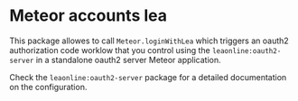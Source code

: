 # Meteor accounts lea

This package allowes to call `Meteor.loginWithLea` which triggers an oauth2 authorization code worklow that you control
using the `leaonline:oauth2-server` in a standalone oauth2 server Meteor application.

Check the `leaonline:oauth2-server` package for a detailed documentation on the configuration.
